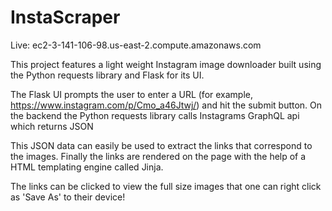 # InstaScraper

Live: ec2-3-141-106-98.us-east-2.compute.amazonaws.com

This project features a light weight Instagram image downloader built using the Python requests library and Flask for its UI.

The Flask UI prompts the user to enter a URL (for example, https://www.instagram.com/p/Cmo_a46Jtwj/) and hit the submit button. On the backend the Python requests library calls Instagrams GraphQL api which returns JSON

This JSON data can easily be used to extract the links that correspond to the images. Finally the links are rendered on the page with the help of a HTML templating engine called Jinja. 

The links can be clicked to view the full size images that one can right click as 'Save As' to their device!
